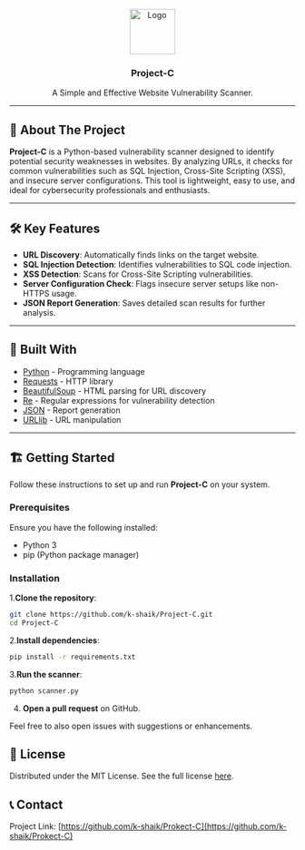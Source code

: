 <br/>
<div align="center">
<a href="https://github.com/k-shaik/Project-C">
<img src="https://i.imghippo.com/files/SnR7197.png" alt="Logo" width="80" height="80">
</a>
<h3 align="center">Project-C</h3>
<p align="center">
A Simple and Effective Website Vulnerability Scanner.
</p>
</div>

---

## 🚀 About The Project

**Project-C** is a Python-based vulnerability scanner designed to identify potential security weaknesses in websites. By analyzing URLs, it checks for common vulnerabilities such as SQL Injection, Cross-Site Scripting (XSS), and insecure server configurations. This tool is lightweight, easy to use, and ideal for cybersecurity professionals and enthusiasts.

---

## 🛠️ Key Features

- **URL Discovery**: Automatically finds links on the target website.
- **SQL Injection Detection**: Identifies vulnerabilities to SQL code injection.
- **XSS Detection**: Scans for Cross-Site Scripting vulnerabilities.
- **Server Configuration Check**: Flags insecure server setups like non-HTTPS usage.
- **JSON Report Generation**: Saves detailed scan results for further analysis.

---

## 🧰 Built With

- [Python](https://www.python.org/) - Programming language
- [Requests](https://docs.python-requests.org/en/latest/) - HTTP library
- [BeautifulSoup](https://www.crummy.com/software/BeautifulSoup/bs4/doc/) - HTML parsing for URL discovery
- [Re](https://docs.python.org/3/library/re.html) - Regular expressions for vulnerability detection
- [JSON](https://docs.python.org/3/library/json.html) - Report generation
- [URLlib](https://docs.python.org/3/library/urllib.html) - URL manipulation

---

## 🏗️ Getting Started

Follow these instructions to set up and run **Project-C** on your system.

### Prerequisites

Ensure you have the following installed:

- Python 3
- pip (Python package manager)

### Installation

1.**Clone the repository**:
   ``` bash
   git clone https://github.com/k-shaik/Project-C.git
   cd Project-C
   ```

2.**Install dependencies**:
   ``` bash
   pip install -r requirements.txt
   ``` 

3.**Run the scanner**:
   ``` bash
   python scanner.py
   ```


4. **Open a pull request** on GitHub.

Feel free to also open issues with suggestions or enhancements.



## 📝 License

Distributed under the MIT License. See the full license [here](https://opensource.org/licenses/MIT).



## 📞 Contact

Project Link: [https://github.com/k-shaik/Prokect-C](https://github.com/k-shaik/Prokect-C)
